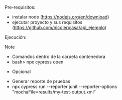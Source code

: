 Pre-requisitos:

- instalar node (https://nodejs.org/en/download)
- ejecutar proyecto y sus requisitos (https://github.com/nicolerojasa/api_ejemplo)

Ejecución:
> [!NOTE]
> - Comandos dentro de la carpeta contenedora
> - bash> npx cypress open   

- Opcional
+ Generar reporte de pruebas
+ npx cypress run --reporter junit --reporter-options "mochaFile=results/my-test-output.xml"
